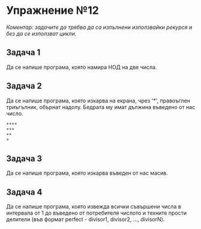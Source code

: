 # Упражнение №12 
_Коментар: задачите да трябва да са изпълнени използвайки рекурся и без да се използват цикли._

## Задача 1
Да се напише програма, която намира НОД на две числа.

## Задача 2
Да се напише програма, която изкарва на екрана, чрез '\*', правоъглен триъгълник, обърнат надолу. Бедрата му имат дължина въведено от нас число.
```
****
***
**
*
```

## Задача 3
Да се напише програма, която изкарва въведен от нас масив.

## Задача 4
Да се напише програма, която извежда всички съвършени числа в интервала от 1 до въведено от потребителя числото и техните прости делители (във формат perfect - divisor1, divisor2, ..., divisorN).

